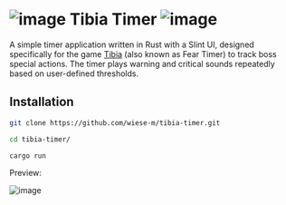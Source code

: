 # ![image](https://tibiopedia.pl/images/static/monsters/bony_sea_devil.gif) Tibia Timer ![image](https://tibiopedia.pl/images/static/monsters/bony_sea_devil.gif)

A simple timer application written in Rust with a Slint UI, designed specifically for the game [Tibia](https://www.tibia.com/news/?subtopic=latestnews) (also known as Fear Timer) to track boss special actions. The timer plays warning and critical sounds repeatedly based on user-defined thresholds.

## Installation

```bash
git clone https://github.com/wiese-m/tibia-timer.git
```
```bash
cd tibia-timer/
```
```bash
cargo run
```

Preview:

![image](https://github.com/user-attachments/assets/08c9c049-8f6b-48f4-ad5d-bbc61a675dc3)
